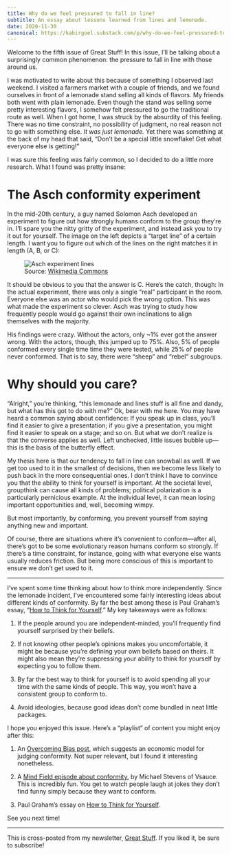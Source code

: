 ```yaml
---
title: Why do we feel pressured to fall in line?
subtitle: An essay about lessons learned from lines and lemonade.
date: 2020-11-30
canonical: https://kabirgoel.substack.com/p/why-do-we-feel-pressured-to-fall
---
```


Welcome to the fifth issue of Great Stuff! In this issue, I’ll be talking about a surprisingly common phenomenon: the pressure to fall in line with those around us.

I was motivated to write about this because of something I observed last weekend. I visited a farmers market with a couple of friends, and we found ourselves in front of a lemonade stand selling all kinds of flavors. My friends both went with plain lemonade. Even though the stand was selling some pretty interesting flavors, I somehow felt pressured to go the traditional route as well. When I got home, I was struck by the absurdity of this feeling. There was no time constraint, no possibility of judgment, no real reason not to go with something else. _It was just lemonade._ Yet there was something at the back of my head that said, “Don’t be a special little snowflake! Get what everyone else is getting!”

I was sure this feeling was fairly common, so I decided to do a little more research. What I found was pretty insane:

# The Asch conformity experiment

In the mid-20th century, a guy named Solomon Asch developed an experiment to figure out how strongly humans conform to the group they’re in. I’ll spare you the nitty gritty of the experiment, and instead ask you to try it out for yourself. The image on the left depicts a “target line” of a certain length. I want you to figure out which of the lines on the right matches it in length (A, B, or C):

<figure>
    <img src="/static/asch.png"
         alt="Asch experiment lines">
    <figcaption>Source: <a href="https://commons.wikimedia.org/wiki/File:Psychology-asch-1951.png">Wikimedia Commons</a></figcaption>
</figure>

It should be obvious to you that the answer is C. Here’s the catch, though: In the actual experiment, there was only a single “real” participant in the room. Everyone else was an actor who would pick the wrong option. This was what made the experiment so clever. Asch was trying to study how frequently people would go against their own inclinations to align themselves with the majority.

His findings were crazy. Without the actors, only ~1% ever got the answer wrong. With the actors, though, this jumped up to 75%. Also, 5% of people conformed every single time time they were tested, while 25% of people never conformed. That is to say, there were “sheep” and “rebel” subgroups.

# Why should you care?

“Alright,” you’re thinking, “this lemonade and lines stuff is all fine and dandy, but what has this got to do with me?” Ok, bear with me here. You may have heard a common saying about confidence: If you speak up in class, you’ll find it easier to give a presentation; if you give a presentation, you might find it easier to speak on a stage; and so on. But what we don’t realize is that the converse applies as well. Left unchecked, little issues bubble up—this is the basis of the butterfly effect.

My thesis here is that our tendency to fall in line can snowball as well. If we get too used to it in the smallest of decisions, then we become less likely to push back in the more consequential ones. I don’t think I have to convince you that the ability to think for yourself is important. At the societal level, groupthink can cause all kinds of problems; political polarization is a particularly pernicious example. At the individual level, it can mean losing important opportunities and, well, becoming wimpy.

But most importantly, by conforming, you prevent yourself from saying anything new and important.

Of course, there are situations where it’s convenient to conform—after all, there’s got to be some evolutionary reason humans conform so strongly. If there’s a time constraint, for instance, going with what everyone else wants usually reduces friction. But being more conscious of this is important to ensure we don’t get used to it.

---

I’ve spent some time thinking about how to think more independently. Since the lemonade incident, I’ve encountered some fairly interesting ideas about different kinds of conformity. By far the best among these is Paul Graham’s essay, “[How to Think for Yourself](http://paulgraham.com/think.html).” My key takeaways were as follows:

1. If the people around you are independent-minded, you’ll frequently find yourself surprised by their beliefs.

2. If not knowing other people’s opinions makes you uncomfortable, it might be because you’re defining your own beliefs based on theirs. It might also mean they’re suppressing your ability to think for yourself by expecting you to follow them.

3. By far the best way to think for yourself is to avoid spending all your time with the same kinds of people. This way, you won’t have a consistent group to conform to.

4. Avoid ideologies, because good ideas don’t come bundled in neat little packages.

I hope you enjoyed this issue. Here’s a “playlist” of content you might enjoy after this:

1. An [Overcoming Bias post](https://www.overcomingbias.com/2018/11/non-conformist-influence.html), which suggests an economic model for judging conformity. Not super relevant, but I found it interesting nonetheless.

2. A [Mind Field episode about conformity](https://youtu.be/fbyIYXEu-nQ), by Michael Stevens of Vsauce. This is incredibly fun. You get to watch people laugh at jokes they don’t find funny simply because they want to conform.

3. Paul Graham’s essay on [How to Think for Yourself](http://paulgraham.com/think.html).

See you next time!

---

This is cross-posted from my newsletter, [Great Stuff](https://kabirgoel.substack.com). If you liked it, be sure to subscribe!
